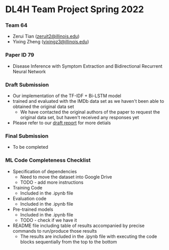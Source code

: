 # DL4H Team Project Spring 2022

### Team 64
- Zerui Tian (zeruit2@illinois.edu)
- Yixing Zheng (yixingz3@illinois.edu)

### Paper ID 79
- Disease Inference with Symptom Extraction and Bidirectional Recurrent Neural Network

### Draft Submission
- Our implementation of the TF-IDF + Bi-LSTM model
- trained and evaluated with the IMDb data set as we haven't been able to obtained the original data set
  - We have contacted the original authors of the paper to request the original data set, but haven't received any responses yet
- Please refer to our [draft report](https://github.com/yixingz3/DL4H_team_project/blob/main/CS598DL4H_project_template_2022Spring_team64.pdf) for more detials 

### Final Submission
- To be completed

### ML Code Completeness Checklist
- Specification of dependencies
    - Need to move the dataset into Google Drive
    - TODO - add more instructions
- Training Code
    - Included in the .ipynb file
- Evaluation code
    - Included in the .ipynb file
- Pre-trained models
    - Included in the .ipynb file
    - TODO - check if we have it
- README file including table of results accompanied by precise commands to run/produce those results
    - The results are included in the .ipynb file with executing the code blocks sequentially from the top to the bottom
